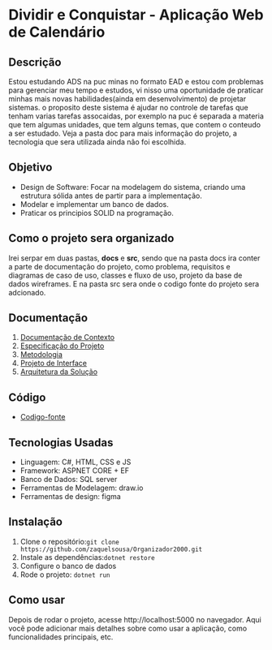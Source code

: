 # Dividir e Conquistar - Aplicação Web de Calendário

## Descrição

Estou estudando ADS na puc minas no formato EAD e estou com problemas para gerenciar meu tempo e estudos, vi nisso uma oportunidade de praticar minhas mais novas habilidades(ainda em desenvolvimento) de projetar sistemas. o proposito deste sistema é ajudar no controle de tarefas que tenham varias tarefas assocaidas, por exemplo na puc é separada a materia que tem algumas unidades, que tem alguns temas, que contem o conteudo a ser estudado. Veja a pasta doc para mais informação do projeto, a tecnologia que sera utilizada ainda não foi escolhida.

## Objetivo
- Design de Software: Focar na modelagem do sistema, criando uma estrutura sólida antes de partir para a implementação.
- Modelar e implementar um banco de dados.
- Praticar os principios SOLID na programação.

## Como o projeto sera organizado

Irei serpar em duas pastas, **docs** e **src**, sendo que na pasta docs ira conter a parte de documentação do projeto, como problema, requisitos e diagramas de caso de uso, classes e fluxo de uso, projeto da base de dados wireframes. E na pasta src sera onde o codigo fonte do projeto sera adcionado.

## Documentação

1. [Documentação de Contexto](./docs/Documentacao%20de%20Contexto.md)
2. [Especificação do Projeto](./docs/Especificação%20do%20Projeto.md)
3. [Metodologia](./docs/Metodologia.md)
4. [Projeto de Interface](./docs/Projeto%20de%20Interface.md)
5. [Arquitetura da Solução](./docs/Arquitetura%20da%20Solução.md)

## Código

- [Codigo-fonte](./src/Codigo-fonte.md)

## Tecnologias Usadas

- Linguagem: C#, HTML, CSS e JS
- Framework: ASPNET CORE + EF
- Banco de Dados: SQL server
- Ferramentas de Modelagem: draw.io
- Ferramentas de design: figma

## Instalação

1. Clone o repositório:`git clone https://github.com/zaquelsousa/Organizador2000.git`
2. Instale as dependências:`dotnet restore`
3. Configure o banco de dados
4. Rode o projeto: `dotnet run`

## Como usar

Depois de rodar o projeto, acesse http://localhost:5000 no navegador. Aqui você pode adicionar mais detalhes sobre como usar a aplicação, como funcionalidades principais, etc.
